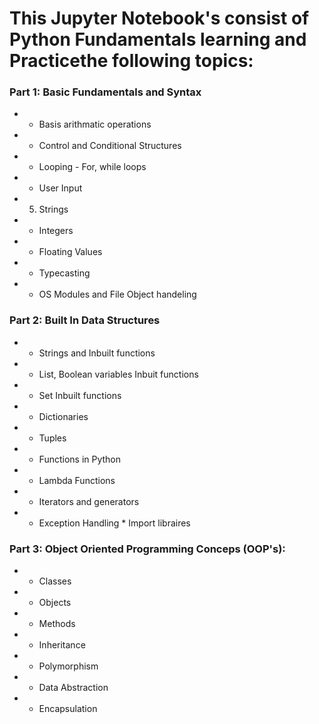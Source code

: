 # This Jupyter Notebook's consist of Python Fundamentals learning and Practicethe following topics:


### Part 1: Basic Fundamentals and Syntax

-    * Basis arithmatic operations 
-    * Control and Conditional Structures
-    * Looping - For, while loops
-    * User Input
-    5. Strings
-    * Integers
-    * Floating Values
-    * Typecasting
-    * OS Modules and File Object handeling 


### Part 2: Built In Data Structures

-    *  Strings and Inbuilt functions
-    * List, Boolean variables Inbuit functions
-    * Set Inbuilt functions
-    * Dictionaries
-    * Tuples
-    * Functions in Python
-    * Lambda Functions
-    * Iterators and generators
-    * Exception Handling * Import libraires


### Part 3: Object Oriented Programming Conceps (OOP's):

-    * Classes 
-    * Objects
-    * Methods
-    * Inheritance
-    * Polymorphism
-    * Data Abstraction
-    * Encapsulation
